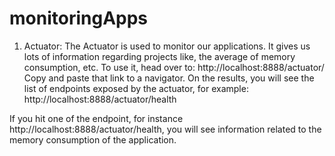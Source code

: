 # monitoringApps

1) Actuator:
   The Actuator is used to monitor our applications. It gives us lots of information regarding projects like, the
   average of memory consumption, etc.
   To use it, head over to: http://localhost:8888/actuator/
   Copy and paste that link to a navigator. On the results, you will see the list of endpoints exposed by the actuator,
   for example:
   http://localhost:8888/actuator/health

If you hit one of the endpoint, for instance http://localhost:8888/actuator/health, you will see information related to
the memory consumption of the application.

